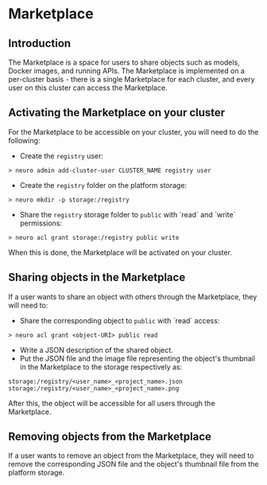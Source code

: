 # Marketplace

## Introduction

The Marketplace is a space for users to share objects such as models, Docker images, and running APIs. The Marketplace is implemented on a per-cluster basis - there is a single Marketplace for each cluster, and every user on this cluster can access the Marketplace.

## Activating the Marketplace on your cluster

For the Marketplace to be accessible on your cluster, you will need to do the following:

* Create the `registry` user:

```text
> neuro admin add-cluster-user CLUSTER_NAME registry user
```

* Create the `registry` folder on the platform storage:

```text
> neuro mkdir -p storage:/registry
```

* Share the `registry` storage folder to `public` with \`read\` and \`write\` permissions:

```text
> neuro acl grant storage:/registry public write
```

When this is done, the Marketplace will be activated on your cluster.

## Sharing objects in the Marketplace

If a user wants to share an object with others through the Marketplace, they will need to:

* Share the corresponding object to `public` with \`read\` access:

```text
> neuro acl grant <object-URI> public read
```

* Write a JSON description of the shared object.
* Put the JSON file and the image file representing the object's thumbnail in the Marketplace to the storage respectively as:

```text
storage:/registry/<user_name>_<project_name>.json
storage:/registry/<user_name>_<project_name>.png
```

After this, the object will be accessible for all users through the Marketplace.

## Removing objects from the Marketplace

If a user wants to remove an object from the Marketplace, they will need to remove the corresponding JSON file and  the object's thumbnail file from the platform storage. 

